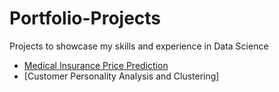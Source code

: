 # Portfolio-Projects
Projects to showcase my skills and experience in Data Science

- [Medical Insurance Price Prediction](https://denysivanilov-po-medicalinsurancechargesregressionwebapp-9byoed.streamlitapp.com/)
- [Customer Personality Analysis and Clustering]